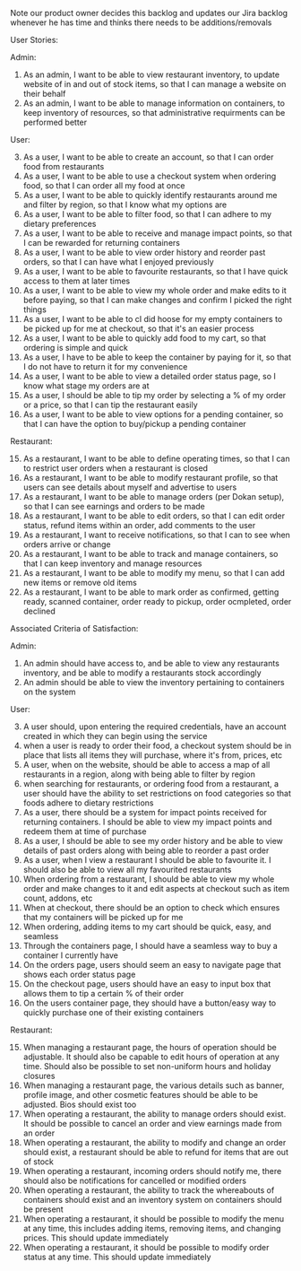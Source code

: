 Note our product owner decides this backlog and updates our Jira backlog whenever he has time and thinks there needs to be additions/removals


User Stories:

Admin:

1. As an admin, I want to be able to view restaurant inventory, to update website of in and out of stock items, so that I can manage a website on their behalf
2. As an admin, I want to be able to manage information on containers, to keep inventory of resources, so that administrative requirments can be performed better 

User:

3) As a user, I want to be able to create an account, so that I can order food from restaurants
4) As a user, I want to be able to use a checkout system when ordering food, so that I can order all my food at once 
5) As a user, I want to be able to quickly identify restaurants around me and filter by region, so that I know what my options are
6) As a user, I want to be able to filter food, so that I can adhere to my dietary preferences
8) As a user, I want to be able to receive and manage impact points, so that I can be rewarded for returning containers
10) As a user, I want to be able to view order history and reorder past orders, so that I can have what I enjoyed previously
11) As a user, I want to be able to favourite restaurants, so that I have quick access to them at later times
12) As a user, I want to be able to view my whole order and make edits to it before paying, so that I can make changes and confirm I picked the right things
13) As a user, I want to be able to cI did hoose for my empty containers to be picked up for me at checkout, so that it's an easier process
14) As a user, I want to be able to quickly add food to my cart, so that ordering is simple and quick
27) As a user, I have to be able to keep the container by paying for it, so that I do not have to return it for my convenience 
48) As a user, I want to be able to view a detailed order status page, so I know what stage my orders are at
49) As a user, I should be able to tip my order by selecting a % of my order or a price, so that I can tip the restaurant easily
65) As a user, I want to be able to view options for a pending container, so that I can have the option to buy/pickup a pending container

Restaurant:

15. As a restaurant, I want to be able to define operating times, so that I can to restrict user orders when a restaurant is closed
16. As a restaurant, I want to be able to modify restaurant profile, so that users can see details about myself and advertise to users
17. As a restaurant, I want to be able to manage orders (per Dokan setup), so that I can see earnings and orders to be made
18. As a restaurant, I want to be able to edit orders, so that I can edit order status, refund items within an order, add comments to the user
19. As a restaurant, I want to receive notifications, so that I can to see when orders arrive or change
20. As a restaurant, I want to be able to track and manage containers, so that I can keep inventory and manage resources
21. As a restaurant, I want to be able to modify my menu, so that I can add new items or remove old items
28. As a restaurant, I want to be able to mark order as confirmed, getting ready, scanned container, order ready to pickup, order ocmpleted, order declined


Associated Criteria of Satisfaction:

Admin:

1. An admin should have access to, and be able to view any restaurants inventory, and be able to modify a restaurants stock accordingly
2. An admin should be able to view the inventory pertaining to containers on the system

User:

3. A user should, upon entering the required credentials, have an account created in which they can begin using the service
4. when a user is ready to order their food, a checkout system should be in place that lists all items they will purchase, where it's from, prices, etc
5. A user, when on the website, should be able to access a map of all restaurants in a region, along with being able to filter by region
6. when searching for restaurants, or ordering food from a restaurant, a user should have the ability to set restrictions on food categories so that foods adhere to dietary restrictions
8. As a user, there should be a system for impact points received for returning containers. I should be able to view my impact points and redeem them at time of purchase
10. As a user, I should be able to see my order history and be able to view details of past orders along with being able to reorder a past order
11. As a user, when I view a restaurant I should be able to favourite it. I should also be able to view all my favourited restaurants
12. When ordering from a restaurant, I should be able to view my whole order and make changes to it and edit aspects at checkout such as item count, addons, etc
13. When at checkout, there should be an option to check which ensures that my containers will be picked up for me
14. When ordering, adding items to my cart should be quick, easy, and seamless
27. Through the containers page, I should have a seamless way to buy a container I currently have
48. On the orders page, users should seem an easy to navigate page that shows each order status page
49. On the checkout page, users should have an easy to input box that allows them to tip a certain % of their order
65. On the users container page, they should have a button/easy way to quickly purchase one of their existing containers

Restaurant: 

15. When managing a restaurant page, the hours of operation should be adjustable. It should also be capable to edit hours of operation at any time. Should also be possible to set non-uniform hours and holiday closures
16. When managing a restaurant page, the various details such as banner, profile image, and other cosmetic features should be able to be adjusted. Bios should exist too
17. When operating a restaurant, the ability to manage orders should exist. It should be possible to cancel an order and view earnings made from an order
18. When operating a restaurant, the ability to modify and change an order should exist, a restaurant should be able to refund for items that are out of stock
19. When operating a restaurant, incoming orders should notify me, there should also be notifications for cancelled or modified orders
20. When operating a restaurant, the ability to track the whereabouts of containers should exist and an inventory system on containers should be present
21. When operating a restaurant, it should be possible to modify the menu at any time, this includes adding items, removing items, and changing prices. This should update immediately
28. When operating a restaurant, it should be possible to modify order status at any time. This should update immediately
